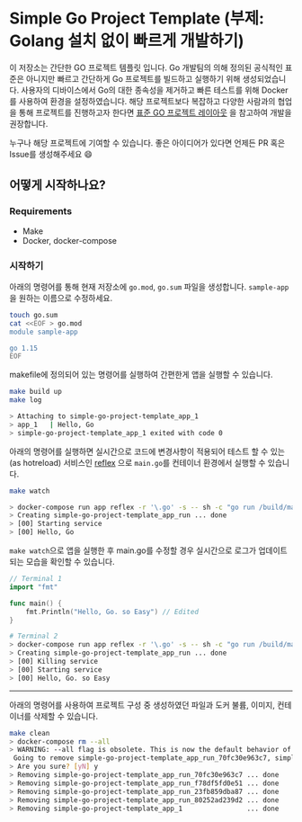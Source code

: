 # Simple Go Project Template (부제: Golang 설치 없이 빠르게 개발하기)

이 저장소는 간단한 GO 프로젝트 템플릿 입니다. Go 개발팀의 의해 정의된 공식적인 표준은 아니지만 빠르고 간단하게 Go 프로젝트를 빌드하고 실행하기 위해 생성되었습니다.  사용자의 디바이스에서 Go의 대한 종속성을 제거하고 빠른 테스트를 위해 Docker를 사용하여 환경을 설정하였습니다. 해당 프로젝트보다 복잡하고 다양한 사람과의 협업을 통해 프로젝트를 진행하고자 한다면 [표준 GO 프로젝트 레이아웃](https://github.com/golang-standards/project-layout/blob/master/README_ko.md) 을 참고하여 개발을 권장합니다.

누구나 해당 프로젝트에 기여할 수 있습니다. 좋은 아이디어가 있다면 언제든 PR 혹은 Issue를 생성해주세요 :smile:

## 어떻게 시작하나요?

### Requirements

- Make
- Docker, docker-compose

### 시작하기

아래의 명령어를 통해 현재 저장소에 `go.mod`, `go.sum` 파일을 생성합니다. `sample-app` 을 원하는 이름으로 수정하세요.

```bash
touch go.sum
cat <<EOF > go.mod
module sample-app

go 1.15
EOF
```

 makefile에 정의되어 있는 명령어를 실행하여 간편한게 앱을 실행할  수 있습니다.

```bash
make build up
make log

> Attaching to simple-go-project-template_app_1
> app_1   | Hello, Go
> simple-go-project-template_app_1 exited with code 0
```

아래의 명령어를 실행하면 실시간으로 코드에 변경사항이 적용되어 테스트 할 수 있는 (as hotreload)  서비스인 [reflex](https://github.com/cespare/reflex)  으로 `main.go`를 컨테이너 환경에서 실행할 수 있습니다. 

```bash
make watch

> docker-compose run app reflex -r '\.go' -s -- sh -c "go run /build/main.go"
> Creating simple-go-project-template_app_run ... done
> [00] Starting service
> [00] Hello, Go
```

`make watch`으로 앱을 실행한 후 main.go를 수정할 경우 실시간으로 로그가 업데이트 되는 모습을 확인할 수 있습니다.

```go
// Terminal 1
import "fmt"

func main() {
	fmt.Println("Hello, Go. so Easy") // Edited 
}
```

```bash
# Terminal 2
> docker-compose run app reflex -r '\.go' -s -- sh -c "go run /build/main.go"
> Creating simple-go-project-template_app_run ... done
> [00] Killing service
> [00] Starting service
> [00] Hello, Go. so Easy
```



----

아래의 명령어를 사용하여 프로젝트 구성 중 생성하였던 파일과 도커 불륨, 이미지, 컨테이너를 삭제할 수 있습니다.

```bash
make clean
> docker-compose rm --all
> WARNING: --all flag is obsolete. This is now the default behavior of `docker-compose rm`
 Going to remove simple-go-project-template_app_run_70fc30e963c7, simple-go-project-template_app_run_f78df5fd0e51, simple-go-project-template_app_run_23fb859dba87, simple-go-project-template_app_run_80252ad239d2, simple-go-project-template_app_1
> Are you sure? [yN] y
> Removing simple-go-project-template_app_run_70fc30e963c7 ... done
> Removing simple-go-project-template_app_run_f78df5fd0e51 ... done
> Removing simple-go-project-template_app_run_23fb859dba87 ... done
> Removing simple-go-project-template_app_run_80252ad239d2 ... done
> Removing simple-go-project-template_app_1                ... done
```

